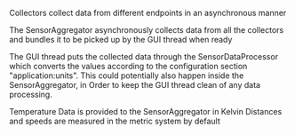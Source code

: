 Collectors collect data from different endpoints in an asynchronous manner

The SensorAggregator asynchronously collects data from all the collectors and bundles it to be picked up by the GUI thread when ready

The GUI thread puts the collected data through the SensorDataProcessor which converts the values according to the 
configuration section "application:units". This could potentially also happen inside the SensorAggregator, in Order to
keep the GUI thread clean of any data processing.

Temperature Data is provided to the SensorAggregator in Kelvin
Distances and speeds are measured in the metric system by default

